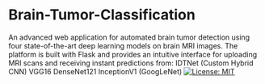 # Brain-Tumor-Classification
An advanced web application for automated brain tumor detection using four state-of-the-art deep learning models on brain MRI images. The platform is built with Flask and provides an intuitive interface for uploading MRI scans and receiving instant predictions from:  IDTNet (Custom Hybrid CNN)  VGG16  DenseNet121  InceptionV1 (GoogLeNet)
[![License: MIT](https://img.shields.io/badge/License-MIT-yellow.svg)](https://opensource.org/licenses/MIT)

